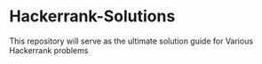 # Hackerrank-Solutions
This repository will serve as the ultimate solution guide for Various Hackerrank problems
